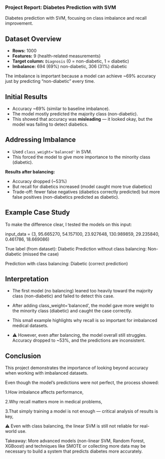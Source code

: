### Project Report: Diabetes Prediction with SVM
Diabetes prediction with SVM, focusing on class imbalance and recall improvement.
## Dataset Overview

* **Rows:** 1000
* **Features:** 9 (health-related measurements)
* **Target column:** `Diagnosis` (0 = non-diabetic, 1 = diabetic)
* **Imbalance:** 694 (69%) non-diabetic, 306 (31%) diabetic

The imbalance is important because a model can achieve \~69% accuracy just by predicting “non-diabetic” every time.


## Initial Results

* Accuracy \~69% (similar to baseline imbalance).
* The model mostly predicted the majority class (non-diabetic).
* This showed that accuracy was **misleading** — it looked okay, but the model was failing to detect diabetics.

## Addressing Imbalance

* Used `class_weight='balanced'` in SVM.
* This forced the model to give more importance to the minority class (diabetic).

**Results after balancing:**

* Accuracy dropped (\~53%)
* But recall for diabetics increased (model caught more true diabetics)
* Trade-off: fewer false negatives (diabetics correctly predicted) but more false positives (non-diabetics predicted as diabetic).

## Example Case Study

To make the difference clear, I tested the models on this input:

input_data = (3, 95.665270, 54.157100, 23.927648, 
              130.989859, 29.235840, 0.461786, 18.669086)


True label (from dataset): Diabetic
Prediction without class balancing: Non-diabetic (missed the case)

Prediction with class balancing: Diabetic (correct prediction)

## Interpretation
* The first model (no balancing) leaned too heavily toward the majority class (non-diabetic) and failed to detect this case.

* After adding class_weight='balanced', the model gave more weight to the minority class (diabetic) and caught the case correctly.

* This small example highlights why recall is so important for imbalanced medical datasets.

* ⚠️ However, even after balancing, the model overall still struggles. Accuracy dropped to ~53%, and the predictions are inconsistent.


## Conclusion

This project demonstrates the importance of looking beyond accuracy when working with imbalanced datasets.

Even though the model’s predictions were not perfect, the process showed:

1.How imbalance affects performance,

2.Why recall matters more in medical problems,

3.That simply training a model is not enough — critical analysis of results is key,

⚠️ Even with class balancing, the linear SVM is still not reliable for real-world use.

Takeaway: More advanced models (non-linear SVM, Random Forest, XGBoost) and techniques like SMOTE or collecting more data may be necessary to build a system that predicts diabetes more accurately.


